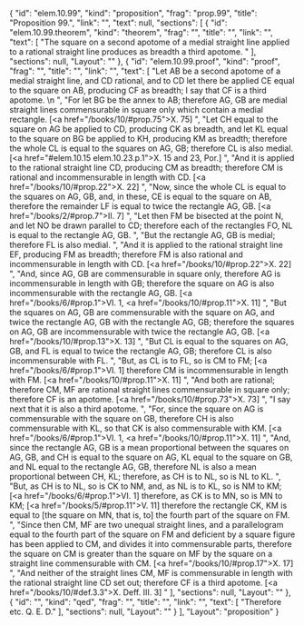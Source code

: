 {
  "id": "elem.10.99",
  "kind": "proposition",
  "frag": "prop.99",
  "title": "Proposition 99.",
  "link": "",
  "text": null,
  "sections": [
    {
      "id": "elem.10.99.theorem",
      "kind": "theorem",
      "frag": "",
      "title": "",
      "link": "",
      "text": [
        "The square on a second apotome of a medial straight line applied to a rational straight line produces as breadth a third apotome. "
      ],
      "sections": null,
      "Layout": ""
    },
    {
      "id": "elem.10.99.proof",
      "kind": "proof",
      "frag": "",
      "title": "",
      "link": "",
      "text": [
        "Let AB be a second apotome of a medial straight line, and CD rational, and to CD let there be applied CE equal to the square on AB, producing CF as breadth; I say that CF is a third apotome. \n      ",
        "For let BG be the annex to AB; therefore AG, GB are medial straight lines commensurable in square only which contain a medial rectangle. [<a href=\"/books/10/#prop.75\">X. 75</a>] ",
        "Let CH equal to the square on AG be applied to CD, producing CK as breadth, and let KL equal to the square on BG be applied to KH, producing KM as breadth; therefore the whole CL is equal to the squares on AG, GB; therefore CL is also medial. [<a href=\"#elem.10.15 elem.10.23.p.1\">X. 15 and 23, Por.</a>] ",
        "And it is applied to the rational straight line CD, producing CM as breadth; therefore CM is rational and incommensurable in length with CD. [<a href=\"/books/10/#prop.22\">X. 22</a>] ",
        "Now, since the whole CL is equal to the squares on AG, GB, and, in these, CE is equal to the square on AB, therefore the remainder LF is equal to twice the rectangle AG, GB. [<a href=\"/books/2/#prop.7\">II. 7</a>] ",
        "Let then FM be bisected at the point N, and let NO be drawn parallel to CD; therefore each of the rectangles FO, NL is equal to the rectangle AG, GB. ",
        "But the rectangle AG, GB is medial; therefore FL is also medial. ",
        "And it is applied to the rational straight line EF, producing FM as breadth; therefore FM is also rational and incommensurable in length with CD. [<a href=\"/books/10/#prop.22\">X. 22</a>] ",
        "And, since AG, GB are commensurable in square only, therefore AG is incommensurable in length with GB; therefore the square on AG is also incommensurable with the rectangle AG, GB. [<a href=\"/books/6/#prop.1\">VI. 1</a>, <a href=\"/books/10/#prop.11\">X. 11</a>] ",
        "But the squares on AG, GB are commensurable with the square on AG, and twice the rectangle AG, GB with the rectangle AG, GB; therefore the squares on AG, GB are incommensurable with twice the rectangle AG, GB. [<a href=\"/books/10/#prop.13\">X. 13</a>] ",
        "But CL is equal to the squares on AG, GB, and FL is equal to twice the rectangle AG, GB; therefore CL is also incommensurable with FL. ",
        "But, as CL is to FL, so is CM to FM; [<a href=\"/books/6/#prop.1\">VI. 1</a>] therefore CM is incommensurable in length with FM. [<a href=\"/books/10/#prop.11\">X. 11</a>] ",
        "And both are rational; therefore CM, MF are rational straight lines commensurable in square only; therefore CF is an apotome. [<a href=\"/books/10/#prop.73\">X. 73</a>] ",
        "I say next that it is also a third apotome. ",
        "For, since the square on AG is commensurable with the square on GB, therefore CH is also commensurable with KL, so that CK is also commensurable with KM. [<a href=\"/books/6/#prop.1\">VI. 1</a>, <a href=\"/books/10/#prop.11\">X. 11</a>] ",
        "And, since the rectangle AG, GB is a mean proportional between the squares on AG, GB, and CH is equal to the square on AG, KL equal to the square on GB, and NL equal to the rectangle AG, GB, therefore NL is also a mean proportional between CH, KL; therefore, as CH is to NL, so is NL to KL. ",
        "But, as CH is to NL, so is CK to NM, and, as NL is to KL, so is NM to KM; [<a href=\"/books/6/#prop.1\">VI. 1</a>] therefore, as CK is to MN, so is MN to KM; [<a href=\"/books/5/#prop.11\">V. 11</a>] therefore the rectangle CK, KM is equal to [the square on MN, that is, to] the fourth part of the square on FM. ",
        "Since then CM, MF are two unequal straight lines, and a parallelogram equal to the fourth part of the square on FM and deficient by a square figure has been applied to CM, and divides it into commensurable parts, therefore the square on CM is greater than the square on MF by the square on a straight line commensurable with CM. [<a href=\"/books/10/#prop.17\">X. 17</a>] ",
        "And neither of the straight lines CM, MF is commensurable in length with the rational straight line CD set out; therefore CF is a third apotome. [<a href=\"/books/10/#def.3.3\">X. Deff. III. 3</a>] "
      ],
      "sections": null,
      "Layout": ""
    },
    {
      "id": "",
      "kind": "qed",
      "frag": "",
      "title": "",
      "link": "",
      "text": [
        "Therefore etc. Q. E. D."
      ],
      "sections": null,
      "Layout": ""
    }
  ],
  "Layout": "proposition"
}
